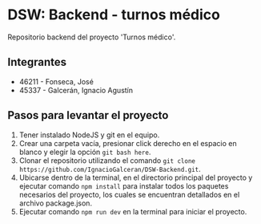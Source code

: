 # DSW: Backend - turnos médico

Repositorio backend del proyecto 'Turnos médico'.

## Integrantes

- 46211 - Fonseca, José
- 45337 - Galcerán, Ignacio Agustín

## Pasos para levantar el proyecto

1. Tener instalado NodeJS y git en el equipo.
2. Crear una carpeta vacía, presionar click derecho en el espacio en blanco y elegir la opción `git bash here`.
3. Clonar el repositorio utilizando el comando `git clone https://github.com/IgnacioGalceran/DSW-Backend.git`.
4. Ubicarse dentro de la terminal, en el directorio principal del proyecto y ejecutar comando `npm install` para instalar todos los paquetes necesarios del proyecto, los cuales se encuentran detallados en el archivo package.json.
5. Ejecutar comando `npm run dev` en la terminal para iniciar el proyecto.
